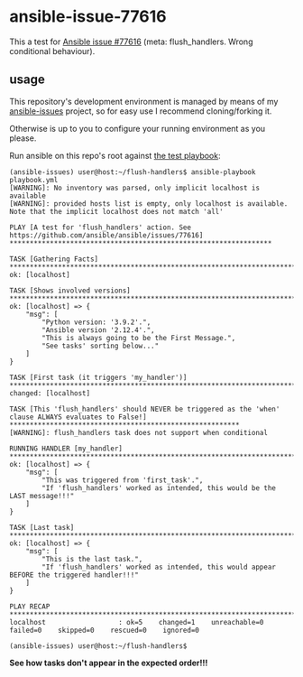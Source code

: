 # ansible-issue-77616
This a test for [Ansible issue #77616](https://github.com/ansible/ansible/issues/77616) (meta: flush_handlers. Wrong conditional behaviour).

## usage
This repository's development environment is managed by means of my [ansible-issues](https://github.com/jmnavarrol/ansible-issues) project, so for easy use I recommend cloning/forking it.

Otherwise is up to you to configure your running environment as you please.

Run ansible on this repo's root against [the test playbook](./playbook.yml):
```console
(ansible-issues) user@host:~/flush-handlers$ ansible-playbook playbook.yml
[WARNING]: No inventory was parsed, only implicit localhost is available
[WARNING]: provided hosts list is empty, only localhost is available. Note that the implicit localhost does not match 'all'

PLAY [A test for 'flush_handlers' action. See https://github.com/ansible/ansible/issues/77616] *****************************************************************

TASK [Gathering Facts] *****************************************************************************************************************************************
ok: [localhost]

TASK [Shows involved versions] *********************************************************************************************************************************
ok: [localhost] => {
    "msg": [
        "Python version: '3.9.2'.",
        "Ansible version '2.12.4'.",
        "This is always going to be the First Message.",
        "See tasks' sorting below..."
    ]
}

TASK [First task (it triggers 'my_handler')] *******************************************************************************************************************
changed: [localhost]

TASK [This 'flush_handlers' should NEVER be triggered as the 'when' clause ALWAYS evaluates to False!] *********************************************************
[WARNING]: flush_handlers task does not support when conditional

RUNNING HANDLER [my_handler] ***********************************************************************************************************************************
ok: [localhost] => {
    "msg": [
        "This was triggered from 'first_task'.",
        "If 'flush_handlers' worked as intended, this would be the LAST message!!!"
    ]
}

TASK [Last task] ***********************************************************************************************************************************************
ok: [localhost] => {
    "msg": [
        "This is the last task.",
        "If 'flush_handlers' worked as intended, this would appear BEFORE the triggered handler!!!"
    ]
}

PLAY RECAP *****************************************************************************************************************************************************
localhost                  : ok=5    changed=1    unreachable=0    failed=0    skipped=0    rescued=0    ignored=0   

(ansible-issues) user@host:~/flush-handlers$
```

**See how tasks don't appear in the expected order!!!**
